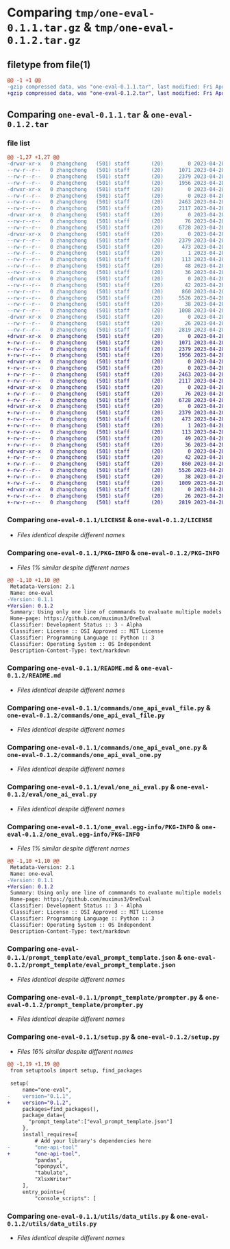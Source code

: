 # Comparing `tmp/one-eval-0.1.1.tar.gz` & `tmp/one-eval-0.1.2.tar.gz`

## filetype from file(1)

```diff
@@ -1 +1 @@
-gzip compressed data, was "one-eval-0.1.1.tar", last modified: Fri Apr 28 09:50:23 2023, max compression
+gzip compressed data, was "one-eval-0.1.2.tar", last modified: Fri Apr 28 09:52:22 2023, max compression
```

## Comparing `one-eval-0.1.1.tar` & `one-eval-0.1.2.tar`

### file list

```diff
@@ -1,27 +1,27 @@
-drwxr-xr-x   0 zhangchong   (501) staff       (20)        0 2023-04-28 09:50:23.425610 one-eval-0.1.1/
--rw-r--r--   0 zhangchong   (501) staff       (20)     1071 2023-04-28 07:53:45.000000 one-eval-0.1.1/LICENSE
--rw-r--r--   0 zhangchong   (501) staff       (20)     2379 2023-04-28 09:50:23.425465 one-eval-0.1.1/PKG-INFO
--rw-r--r--   0 zhangchong   (501) staff       (20)     1956 2023-04-28 08:22:23.000000 one-eval-0.1.1/README.md
-drwxr-xr-x   0 zhangchong   (501) staff       (20)        0 2023-04-28 09:50:23.422028 one-eval-0.1.1/commands/
--rw-r--r--   0 zhangchong   (501) staff       (20)        0 2023-04-28 08:32:15.000000 one-eval-0.1.1/commands/__init__.py
--rw-r--r--   0 zhangchong   (501) staff       (20)     2463 2023-04-28 09:44:15.000000 one-eval-0.1.1/commands/one_api_eval_file.py
--rw-r--r--   0 zhangchong   (501) staff       (20)     2117 2023-04-28 09:43:29.000000 one-eval-0.1.1/commands/one_api_eval_one.py
-drwxr-xr-x   0 zhangchong   (501) staff       (20)        0 2023-04-28 09:50:23.422582 one-eval-0.1.1/eval/
--rw-r--r--   0 zhangchong   (501) staff       (20)       76 2023-04-28 09:44:10.000000 one-eval-0.1.1/eval/__init__.py
--rw-r--r--   0 zhangchong   (501) staff       (20)     6728 2023-04-28 09:43:34.000000 one-eval-0.1.1/eval/one_ai_eval.py
-drwxr-xr-x   0 zhangchong   (501) staff       (20)        0 2023-04-28 09:50:23.423825 one-eval-0.1.1/one_eval.egg-info/
--rw-r--r--   0 zhangchong   (501) staff       (20)     2379 2023-04-28 09:50:23.000000 one-eval-0.1.1/one_eval.egg-info/PKG-INFO
--rw-r--r--   0 zhangchong   (501) staff       (20)      473 2023-04-28 09:50:23.000000 one-eval-0.1.1/one_eval.egg-info/SOURCES.txt
--rw-r--r--   0 zhangchong   (501) staff       (20)        1 2023-04-28 09:50:23.000000 one-eval-0.1.1/one_eval.egg-info/dependency_links.txt
--rw-r--r--   0 zhangchong   (501) staff       (20)      113 2023-04-28 09:50:23.000000 one-eval-0.1.1/one_eval.egg-info/entry_points.txt
--rw-r--r--   0 zhangchong   (501) staff       (20)       48 2023-04-28 09:50:23.000000 one-eval-0.1.1/one_eval.egg-info/requires.txt
--rw-r--r--   0 zhangchong   (501) staff       (20)       36 2023-04-28 09:50:23.000000 one-eval-0.1.1/one_eval.egg-info/top_level.txt
-drwxr-xr-x   0 zhangchong   (501) staff       (20)        0 2023-04-28 09:50:23.424625 one-eval-0.1.1/prompt_template/
--rw-r--r--   0 zhangchong   (501) staff       (20)       42 2023-04-28 09:38:25.000000 one-eval-0.1.1/prompt_template/__init__.py
--rw-r--r--   0 zhangchong   (501) staff       (20)      860 2023-04-28 08:33:34.000000 one-eval-0.1.1/prompt_template/eval_prompt_template.json
--rw-r--r--   0 zhangchong   (501) staff       (20)     5526 2023-04-28 09:42:56.000000 one-eval-0.1.1/prompt_template/prompter.py
--rw-r--r--   0 zhangchong   (501) staff       (20)       38 2023-04-28 09:50:23.425652 one-eval-0.1.1/setup.cfg
--rw-r--r--   0 zhangchong   (501) staff       (20)     1008 2023-04-28 09:50:18.000000 one-eval-0.1.1/setup.py
-drwxr-xr-x   0 zhangchong   (501) staff       (20)        0 2023-04-28 09:50:23.425140 one-eval-0.1.1/utils/
--rw-r--r--   0 zhangchong   (501) staff       (20)       26 2023-04-28 09:40:19.000000 one-eval-0.1.1/utils/__init__.py
--rw-r--r--   0 zhangchong   (501) staff       (20)     2819 2023-04-28 09:42:03.000000 one-eval-0.1.1/utils/data_utils.py
+drwxr-xr-x   0 zhangchong   (501) staff       (20)        0 2023-04-28 09:52:22.798788 one-eval-0.1.2/
+-rw-r--r--   0 zhangchong   (501) staff       (20)     1071 2023-04-28 07:53:45.000000 one-eval-0.1.2/LICENSE
+-rw-r--r--   0 zhangchong   (501) staff       (20)     2379 2023-04-28 09:52:22.798630 one-eval-0.1.2/PKG-INFO
+-rw-r--r--   0 zhangchong   (501) staff       (20)     1956 2023-04-28 08:22:23.000000 one-eval-0.1.2/README.md
+drwxr-xr-x   0 zhangchong   (501) staff       (20)        0 2023-04-28 09:52:22.794656 one-eval-0.1.2/commands/
+-rw-r--r--   0 zhangchong   (501) staff       (20)        0 2023-04-28 08:32:15.000000 one-eval-0.1.2/commands/__init__.py
+-rw-r--r--   0 zhangchong   (501) staff       (20)     2463 2023-04-28 09:44:15.000000 one-eval-0.1.2/commands/one_api_eval_file.py
+-rw-r--r--   0 zhangchong   (501) staff       (20)     2117 2023-04-28 09:43:29.000000 one-eval-0.1.2/commands/one_api_eval_one.py
+drwxr-xr-x   0 zhangchong   (501) staff       (20)        0 2023-04-28 09:52:22.795389 one-eval-0.1.2/eval/
+-rw-r--r--   0 zhangchong   (501) staff       (20)       76 2023-04-28 09:44:10.000000 one-eval-0.1.2/eval/__init__.py
+-rw-r--r--   0 zhangchong   (501) staff       (20)     6728 2023-04-28 09:43:34.000000 one-eval-0.1.2/eval/one_ai_eval.py
+drwxr-xr-x   0 zhangchong   (501) staff       (20)        0 2023-04-28 09:52:22.796891 one-eval-0.1.2/one_eval.egg-info/
+-rw-r--r--   0 zhangchong   (501) staff       (20)     2379 2023-04-28 09:52:22.000000 one-eval-0.1.2/one_eval.egg-info/PKG-INFO
+-rw-r--r--   0 zhangchong   (501) staff       (20)      473 2023-04-28 09:52:22.000000 one-eval-0.1.2/one_eval.egg-info/SOURCES.txt
+-rw-r--r--   0 zhangchong   (501) staff       (20)        1 2023-04-28 09:52:22.000000 one-eval-0.1.2/one_eval.egg-info/dependency_links.txt
+-rw-r--r--   0 zhangchong   (501) staff       (20)      113 2023-04-28 09:52:22.000000 one-eval-0.1.2/one_eval.egg-info/entry_points.txt
+-rw-r--r--   0 zhangchong   (501) staff       (20)       49 2023-04-28 09:52:22.000000 one-eval-0.1.2/one_eval.egg-info/requires.txt
+-rw-r--r--   0 zhangchong   (501) staff       (20)       36 2023-04-28 09:52:22.000000 one-eval-0.1.2/one_eval.egg-info/top_level.txt
+drwxr-xr-x   0 zhangchong   (501) staff       (20)        0 2023-04-28 09:52:22.797711 one-eval-0.1.2/prompt_template/
+-rw-r--r--   0 zhangchong   (501) staff       (20)       42 2023-04-28 09:38:25.000000 one-eval-0.1.2/prompt_template/__init__.py
+-rw-r--r--   0 zhangchong   (501) staff       (20)      860 2023-04-28 08:33:34.000000 one-eval-0.1.2/prompt_template/eval_prompt_template.json
+-rw-r--r--   0 zhangchong   (501) staff       (20)     5526 2023-04-28 09:42:56.000000 one-eval-0.1.2/prompt_template/prompter.py
+-rw-r--r--   0 zhangchong   (501) staff       (20)       38 2023-04-28 09:52:22.798843 one-eval-0.1.2/setup.cfg
+-rw-r--r--   0 zhangchong   (501) staff       (20)     1009 2023-04-28 09:52:17.000000 one-eval-0.1.2/setup.py
+drwxr-xr-x   0 zhangchong   (501) staff       (20)        0 2023-04-28 09:52:22.798293 one-eval-0.1.2/utils/
+-rw-r--r--   0 zhangchong   (501) staff       (20)       26 2023-04-28 09:40:19.000000 one-eval-0.1.2/utils/__init__.py
+-rw-r--r--   0 zhangchong   (501) staff       (20)     2819 2023-04-28 09:42:03.000000 one-eval-0.1.2/utils/data_utils.py
```

### Comparing `one-eval-0.1.1/LICENSE` & `one-eval-0.1.2/LICENSE`

 * *Files identical despite different names*

### Comparing `one-eval-0.1.1/PKG-INFO` & `one-eval-0.1.2/PKG-INFO`

 * *Files 1% similar despite different names*

```diff
@@ -1,10 +1,10 @@
 Metadata-Version: 2.1
 Name: one-eval
-Version: 0.1.1
+Version: 0.1.2
 Summary: Using only one line of commmands to evaluate multiple models
 Home-page: https://github.com/muximus3/OneEval
 Classifier: Development Status :: 3 - Alpha
 Classifier: License :: OSI Approved :: MIT License
 Classifier: Programming Language :: Python :: 3
 Classifier: Operating System :: OS Independent
 Description-Content-Type: text/markdown
```

### Comparing `one-eval-0.1.1/README.md` & `one-eval-0.1.2/README.md`

 * *Files identical despite different names*

### Comparing `one-eval-0.1.1/commands/one_api_eval_file.py` & `one-eval-0.1.2/commands/one_api_eval_file.py`

 * *Files identical despite different names*

### Comparing `one-eval-0.1.1/commands/one_api_eval_one.py` & `one-eval-0.1.2/commands/one_api_eval_one.py`

 * *Files identical despite different names*

### Comparing `one-eval-0.1.1/eval/one_ai_eval.py` & `one-eval-0.1.2/eval/one_ai_eval.py`

 * *Files identical despite different names*

### Comparing `one-eval-0.1.1/one_eval.egg-info/PKG-INFO` & `one-eval-0.1.2/one_eval.egg-info/PKG-INFO`

 * *Files 1% similar despite different names*

```diff
@@ -1,10 +1,10 @@
 Metadata-Version: 2.1
 Name: one-eval
-Version: 0.1.1
+Version: 0.1.2
 Summary: Using only one line of commmands to evaluate multiple models
 Home-page: https://github.com/muximus3/OneEval
 Classifier: Development Status :: 3 - Alpha
 Classifier: License :: OSI Approved :: MIT License
 Classifier: Programming Language :: Python :: 3
 Classifier: Operating System :: OS Independent
 Description-Content-Type: text/markdown
```

### Comparing `one-eval-0.1.1/prompt_template/eval_prompt_template.json` & `one-eval-0.1.2/prompt_template/eval_prompt_template.json`

 * *Files identical despite different names*

### Comparing `one-eval-0.1.1/prompt_template/prompter.py` & `one-eval-0.1.2/prompt_template/prompter.py`

 * *Files identical despite different names*

### Comparing `one-eval-0.1.1/setup.py` & `one-eval-0.1.2/setup.py`

 * *Files 16% similar despite different names*

```diff
@@ -1,19 +1,19 @@
 from setuptools import setup, find_packages
 
 setup(
     name="one-eval",
-    version="0.1.1",
+    version="0.1.2",
     packages=find_packages(),
     package_data={
       "prompt_template":["eval_prompt_template.json"]  
     },
     install_requires=[
         # Add your library's dependencies here
-        "one-api-tool"
+        "one-api-tool",
         "pandas",
         "openpyxl",
         "tabulate",
         "XlsxWriter"
     ],
     entry_points={
         "console_scripts": [
```

### Comparing `one-eval-0.1.1/utils/data_utils.py` & `one-eval-0.1.2/utils/data_utils.py`

 * *Files identical despite different names*

